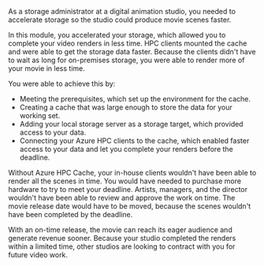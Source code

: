As a storage administrator at a digital animation studio, you needed to accelerate storage so the studio could produce movie scenes faster.

In this module, you accelerated your storage, which allowed you to complete your video renders in less time. HPC clients mounted the cache and were able to get the storage data faster. Because the clients didn't have to wait as long for on-premises storage, you were able to render more of your movie in less time.

You were able to achieve this by:

- Meeting the prerequisites, which set up the environment for the cache.
- Creating a cache that was large enough to store the data for your working set.
- Adding your local storage server as a storage target, which provided access to your data.
- Connecting your Azure HPC clients to the cache, which enabled faster access to your data and let you complete your renders before the deadline.

Without Azure HPC Cache, your in-house clients wouldn't have been able to render all the scenes in time. You would have needed to purchase more hardware to try to meet your deadline. Artists, managers, and the director wouldn't have been able to review and approve the work on time. The movie release date would have to be moved, because the scenes wouldn't have been completed by the deadline.

With an on-time release, the movie can reach its eager audience and generate revenue sooner. Because your studio completed the renders within a limited time, other studios are looking to contract with you for future video work.
